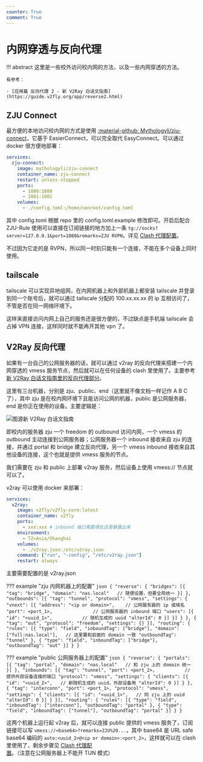 ```yaml
---
counter: True
comment: True
---
```


# 内网穿透与反向代理

!!! abstract
    这里是一些校外访问校内网的方法，以及一些内网穿透的方法。

    有参考：

    - [应用篇 反向代理 2 - 新 V2Ray 白话文指南](https://guide.v2fly.org/app/reverse2.html)

## ZJU Connect

最方便的本地访问校内网的方式是使用 [:material-github: Mythologyli/zju-connect](https://github.com/Mythologyli/zju-connect)，它基于 EasierConnect，可以完全取代 EasyConnect。可以通过 docker 很方便地部署：

```yaml
services:
  zju-connect:
    image: mythologyli/zju-connect
    container_name: zju-connect
    restart: unless-stopped
    ports:
      - 1080:1080
      - 1081:1081
    volumes:
      - ./config.toml:/home/nonroot/config.toml
```

其中 config.toml 根据 repo 里的 config.toml.example 修改即可。开启后配合 ZJU-Rule 使用可以直接在订阅链接的地方加上一条 `tg://socks?server=127.0.0.1&port=1080&remarks=ZJU RVPN`，详见 [Clash 代理配置](clash.md)。

不过因为它走的是 RVPN，所以同一时刻只能有一个连接，不能在多个设备上同时使用。

## tailscale

tailscale 可以实现异地组网，在内网机器上和外部机器上都安装 tailscale 并登录到同一个账号后，就可以通过 tailscale 分配的 100.xx.xx.xx 的 ip 互相访问了，不管是否在同一网络环境下。

这样来直接访问内网上自己的服务还是很方便的，不过缺点是手机端 tailscale 会占掉 VPN 连接，这样同时就不能再开其他 vpn 了。

## V2Ray 反向代理

如果有一台自己的公网服务器的话，就可以通过 v2ray 的反向代理来搭建一个内网穿透的 vmess 服务节点，然后就可以在任何设备的 clash 里使用了。主要参考[新 V2Ray 白话文指南里的反向代理部分](https://guide.v2fly.org/app/reverse2.html)。

这里有三台机器，分别是 zju、public、end（这里就不像文档一样记作 A B C 了），其中 zju 是在校内网环境下且能访问公网的机器，public 是公网服务器，end 是你正在使用的设备。主要逻辑是：

![图源新 V2Ray 白话文指南](https://guide.v2fly.org/assets/img/block_of_reverse-vmess.cd11ba0c.png)

即校内的服务器 zju 一个 freedom 的 outbound 访问内网，一个 vmess 的 outbound 主动连接到公网服务器；公网服务器一个 inbound 接收来自 zju 的连接，并通过 portal 和 bridge 建立反向代理，另一个 vmess inbound 接收来自其他设备的连接，这个也就是提供 vmess 服务的节点。

我们需要在 zju 和 public 上部署 v2ray 服务，然后设备上使用 vmess:// 节点就可以了。

v2ray 可以使用 docker 来部署：

```yaml
services:
  v2ray:
    image: v2fly/v2fly-core:latest
    container_name: v2fly
    ports:
      - xxx:xxx # inbound 端口需要填在这里暴露出来
    environment:
      - TZ=Asia/Shanghai
    volumes:
      - ./v2ray.json:/etc/v2ray.json
    command: ["run", "-config", "/etc/v2ray.json"]
    restart: always
```

主要需要配置的是 v2ray.json

??? example "zju 内网机器上的配置"
    ```json
    {
        "reverse": {
            "bridges": [{
                "tag": "bridge",
                "domain": "nas.local"   // 随便设置，但要全局统一
            }]
        },
        "outbounds": [{
            "tag": "tunnel",
            "protocol": "vmess",
            "settings": {
                "vnext": [{
                    "address": "<ip or domain>",    // 公网服务器的 ip 或域名
                    "port": <port_1>,               // 公网服务器的 inbound 端口
                    "users": [{
                        "id": "<uuid_1>",           // 随机生成的 uuid
                        "alterId": 0
                    }]
                }]
            }
        }, {
            "tag": "out",
            "protocol": "freedom",
            "settings": {}
        }],
        "routing": {
            "rules": [{
                "type": "field",
                "inboundTag": ["bridge"],
                "domain": ["full:nas.local"],   // 这里要和前面的 domain 一致
                "outboundTag": "tunnel"
            }, {
                "type": "field",
                "inboundTag": ["bridge"],
                "outboundTag": "out"
            }]
        }
    }
    ```

??? example "public 公网服务器上的配置"
    ```json
    {
        "reverse": {
            "portals": [{
                "tag": "portal",
                "domain": "nas.local"   // 和 zju 上的 domain 统一
            }]
        },
        "inbounds": [{
            "tag": "tunnel",
            "port": <port_2>,           // 提供外部设备连接的端口
            "protocol": "vmess",
            "settings": {
                "clients": [{
                    "id": "<uuid_2>",   // 新随机生成的 uuid，外部设备用
                    "alterId": 0
                }]
            }
        }, {
            "tag": "interconn",
            "port": <port_1>,
            "protocol": "vmess",
            "settings": {
                "clients": [{
                    "id": "<uuid_1>",   // 同 zju 上的 uuid
                    "alterId": 0
                }]
            }
        }],
        "routing": {
            "rules": [{
                "type": "field",
                "inboundTag": ["interconn"],
                "outboundTag": "portal"
            }, {
                "type": "field",
                "inboundTag": ["tunnel"],
                "outboundTag": "portal"
            }]
        }
    }
    ```

这两个机器上运行起 v2ray 后，就可以连接 public 提供的 vmess 服务了，订阅链接可以写 `vmess://<base64>?remarks=ZJU%20...`，其中 base64 是 URL safe base64 编码的 `auto:<uuid_2>@<ip or domain>:<port_2>`，这样就可以在 clash 里使用了，剩余步骤见 [Clash 代理配置](clash.md)。（注意在公网服务器上不能开 TUN 模式）
